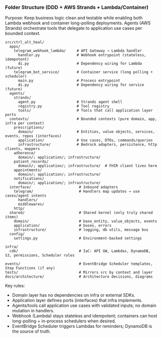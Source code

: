### Folder Structure (DDD + AWS Strands + Lambda/Container)

Purpose: Keep business logic clean and testable while enabling both Lambda webhook and container long-polling deployments. Agents (AWS Strands) orchestrate tools that delegate to application use cases per bounded context.

```
src/ctrl_alt_heal/
  apps/
    telegram_webhook_lambda/     # API Gateway → Lambda handler
      handler.py                 # Webhook entrypoint (stateless, idempotent)
      di.py                      # Dependency wiring for Lambda (future)
    telegram_bot_service/        # Container service (long polling + scheduler)
      main.py                    # Process entrypoint
      di.py                      # Dependency wiring for service (future)
  agents/
    strands/
      agent.py                   # Strands agent shell
      registry.py                # Tool registry
      tools/                     # Tools that call application layer ports
  contexts/                      # Bounded contexts (pure domain, app, infra per context)
    prescriptions/
      domain/                    # Entities, value objects, services, events, repos (interfaces)
      application/               # Use cases, DTOs, commands/queries
      infrastructure/            # Bedrock adapters, persistence, http clients, mappers
    adherence/
      domain/; application/; infrastructure/
    patient_records/
      domain/; application/; infrastructure/  # FHIR client lives here
    appointments/
      domain/; application/; infrastructure/
    notifications/
      domain/; application/; infrastructure/
  interface/                      # Inbound adapters
    telegram/                     # Handlers map updates → use cases/agent intents
      handlers/
      middlewares/
    http/
  shared/                         # Shared kernel (only truly shared items)
    domain/                       # base_entity, value_objects, events
    application/                  # buses, errors
    infrastructure/               # logging, db utils, message bus
  config/
    settings.py                   # Environment-backed settings

infra/
  cdk/                            # IaC: API GW, Lambdas, DynamoDB, S3, permissions, Scheduler roles

events/                           # EventBridge Scheduler templates, Step Functions (if any)
tests/                            # Mirrors src by context and layer
docs/architecture/                # Architecture decisions, diagrams
```

Key rules:
- Domain layer has no dependencies on infra or external SDKs.
- Application layer defines ports (interfaces) that infra implements.
- Agents/tools call application use cases with validated inputs; no domain mutation in handlers.
- Webhook (Lambda) stays stateless and idempotent; containers can host long-polling + in-process schedulers when desired.
- EventBridge Scheduler triggers Lambdas for reminders; DynamoDB is the source of truth.
